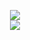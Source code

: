 <p align="center">
<img src="https://github-readme-stats.vercel.app/api?username=MrEDok&count_private=true&show_icons=true&theme=dark" align="center"><br>
<img src="https://github-readme-stats.vercel.app/api/wakatime?username=MrEDok&layout=compact&theme=dark">
</p>
